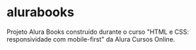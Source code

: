 # alurabooks
Projeto Alura Books construído durante o curso "HTML e CSS: responsividade com mobile-first" da Alura Cursos Online.

